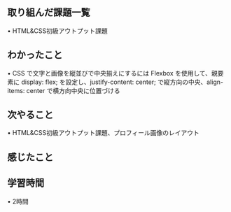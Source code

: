 ## 取り組んだ課題一覧
• HTML&CSS初級アウトプット課題

## わかったこと
• CSS で文字と画像を縦並びで中央揃えにするには
Flexbox を使用して、親要素に display: flex; を設定し、justify-content: center; で縦方向の中央、align-items: center で横方向中央に位置づける

## 次やること
• HTML&CSS初級アウトプット課題、プロフィール画像のレイアウト

## 感じたこと

## 学習時間
• 2時間
